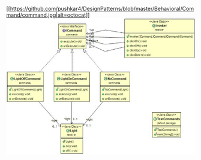 [[https://github.com/pushkar4/DesignPatterns/blob/master/Behavioral/Command/command.jpg|alt=octocat]]
![alt text](https://github.com/pushkar4/DesignPatterns/blob/master/Behavioral/Command/command.jpg)
